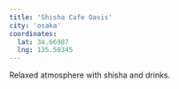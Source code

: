 ```yaml
---
title: 'Shisha Cafe Oasis'
city: 'osaka'
coordinates:
  lat: 34.66987
  lng: 135.50345
---
```


Relaxed atmosphere with shisha and drinks.
